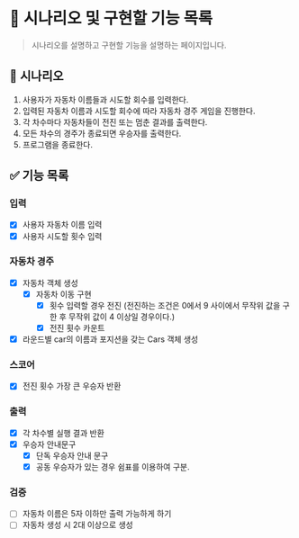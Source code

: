 # 📝 시나리오 및 구현할 기능 목록

> 시나리오를 설명하고 구현할 기능을 설명하는 페이지입니다.
>

## 📕 시나리오

1. 사용자가 자동차 이름들과 시도할 회수를 입력한다.
2. 입력된 자동차 이름과 시도할 회수에 따라 자동차 경주 게임을 진행한다.
3. 각 차수마다 자동차들이 전진 또는 멈춘 결과를 출력한다.
4. 모든 차수의 경주가 종료되면 우승자를 출력한다.
5. 프로그램을 종료한다.

## ✅ 기능 목록

### 입력

- [x]  사용자 자동차 이름 입력
- [x]  사용자 시도할 횟수 입력

### 자동차 경주

- [x]  자동차 객체 생성
    - [x]  자동차 이동 구현
        - [x]  횟수 입력할 경우 전진 (전진하는 조건은 0에서 9 사이에서 무작위 값을 구한 후 무작위 값이 4 이상일 경우이다.)
        - [x]  전진 횟수 카운트
- [x] 라운드별 car의 이름과 포지션을 갖는 Cars 객체 생성

### 스코어

- [x]  전진 횟수 가장 큰 우승자 반환

### 출력

- [x]  각 차수별 실행 결과 반환
- [x] 우승자 안내문구
    - [x]  단독 우승자 안내 문구
    - [x]  공동 우승자가 있는 경우 쉼표를 이용하여 구분.

### 검증

- [ ]  자동차 이름은 5자 이하만 출력 가능하게 하기
- [ ]  자동차 생성 시 2대 이상으로 생성